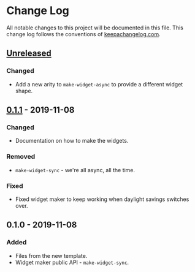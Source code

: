 # Change Log
All notable changes to this project will be documented in this file. This change log follows the conventions of [keepachangelog.com](http://keepachangelog.com/).

## [Unreleased]
### Changed
- Add a new arity to `make-widget-async` to provide a different widget shape.

## [0.1.1] - 2019-11-08
### Changed
- Documentation on how to make the widgets.

### Removed
- `make-widget-sync` - we're all async, all the time.

### Fixed
- Fixed widget maker to keep working when daylight savings switches over.

## 0.1.0 - 2019-11-08
### Added
- Files from the new template.
- Widget maker public API - `make-widget-sync`.

[Unreleased]: https://github.com/your-name/checkout/compare/0.1.1...HEAD
[0.1.1]: https://github.com/your-name/checkout/compare/0.1.0...0.1.1
